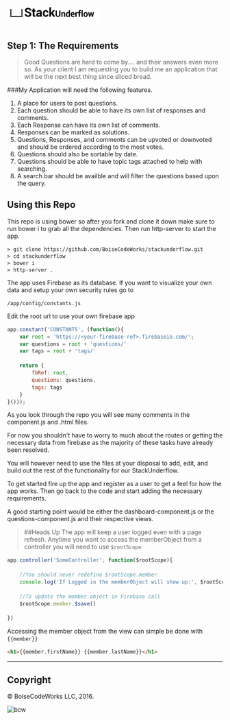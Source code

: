 ![StackUnderflow](assets/img/stackunderflow-alt.png)
================================================

Step 1: The Requirements
------------------------

> Good Questions are hard to come by.... and their answers even more so. As your client I am requesting you to build me an application that will be the next best thing since sliced bread. 

###My Application will need the following features.
1. A place for users to post questions.
2. Each question should be able to have its own list of responses and comments. 
3. Each Response can have its own list of comments.
4. Responses can be marked as solutions.
5. Questions, Responses, and comments can be upvoted or downvoted and should be ordered according to the most votes.
6. Questions should also be sortable by date.
7. Questions should be able to have topic tags attached to help with searching.
8. A search bar should be availble and will filter the questions based upon the query.


Using this Repo
---------------

This repo is using bower so after you fork and clone it down make sure to run bower i to grab all the dependencies. Then run http-server to start the app.

```terminal
> git clone https://github.com/BoiseCodeWorks/stackunderflow.git
> cd stackunderflow
> bower i
> http-server .
```

The app uses Firebase as its database. If you want to visualize your own data and setup your own security rules go to

```
/app/config/constants.js
```
Edit the root url to use your own firebase app

```javascript
app.constant('CONSTANTS', (function(){ 
	var root = 'https://<your-firebase-ref>.firebaseio.com/';
	var questions = root + 'questions/'
	var tags = root + 'tags/' 
	
	return {
		fbRef: root,
		questions: questions,
		tags: tags
	}
}()));
```

As you look through the repo you will see many comments in the component.js and .html files. 

For now you shouldn't have to worry to much about the routes or getting the necessary data from firebase as the majority of these tasks have already been resolved. 

You will however need to use the files at your disposal to add, edit, and build out the rest of the functionality for our StackUnderflow.

To get started fire up the app and register as a user to get a feel for how the app works. Then go back to the code and start adding the necessary requirements.

A good starting point would be either the dashboard-component.js or the questions-component.js and their respective views.

>##Heads Up
> The app will keep a user logged even with a page refresh. Anytime you want to access the memberObject from a controller you will need to use `$rootScope`

```javascript
app.controller('SomeController', function($rootScope){
	
	//You should never redefine $rootScope.member 
	console.log('If Logged in the memberObject will show up:', $rootScope.member)
	
	//To update the member object in Firebase call
	$rootScope.member.$save()
	
})
```

Accessing the member object from the view can simple be done with `{{member}}`

```html
<h1>{{member.firstName}} {{member.lastName}}</h1>
```

--------------------------------------------------------------

## Copyright

© BoiseCodeWorks LLC, 2016.

![bcw](https://boisecodeworks.com/assets/img/nav-logo.png)